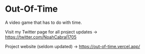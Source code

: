 # Out-Of-Time

A video game that has to do with time.

Visit my Twitter page for all project updates -> https://twitter.com/NoahCabral1705

Project website (seldom updated) -> https://out-of-time.vercel.app/
